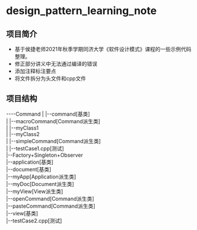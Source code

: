 # design_pattern_learning_note

## 项目简介

- 基于侯捷老师2021年秋季学期同济大学《软件设计模式》课程的一些示例代码整理。
- 修正部分讲义中无法通过编译的错误
- 添加注释标注要点
- 将文件拆分为头文件和cpp文件

## 项目结构

----Command 
|    |--command[基类]  
|    |--macroCommand[Command派生类]  
|    |--myClass1  
|    |--myClass2  
|    |--simpleCommand[Command派生类]  
|    |--testCase1.cpp[测试]  
|--Factory+Singleton+Observer  
     |--application[基类]  
     |--document[基类]  
     |--myApp[Application派生类]  
     |--myDoc[Document派生类]  
     |--myView[View派生类]  
     |--openCommand[Command派生类]  
     |--pasteCommand[Command派生类]  
     |--view[基类]  
     |--testCase2.cpp[测试]  
